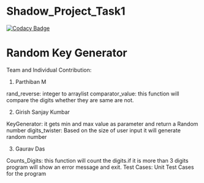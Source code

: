 # Shadow_Project_Task1

[![Codacy Badge](https://api.codacy.com/project/badge/Grade/40b4dc3c15954deea552feb0f15a8e47)](https://app.codacy.com/gh/99002511/Shadow_Project_Task1?utm_source=github.com&utm_medium=referral&utm_content=99002511/Shadow_Project_Task1&utm_campaign=Badge_Grade)

# Random Key Generator

Team and Individual Contribution:
1) Parthiban M

rand_reverse: integer to arraylist
comparator_value: this function will compare the digits whether they are same are not.

2) Girish Sanjay Kumbar

KeyGenerator: it gets min and max value as parameter and return a Random number
digits_twister: Based on the size of user input it will generate random number

3) Gaurav Das

Counts_Digits: this function will count the digits.if it is more than 3 digits program will show an error message and exit.
Test Cases: Unit Test Cases for the program

